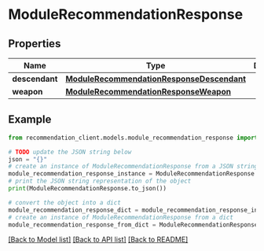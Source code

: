 # ModuleRecommendationResponse


## Properties

Name | Type | Description | Notes
------------ | ------------- | ------------- | -------------
**descendant** | [**ModuleRecommendationResponseDescendant**](ModuleRecommendationResponseDescendant.md) |  | [optional] 
**weapon** | [**ModuleRecommendationResponseWeapon**](ModuleRecommendationResponseWeapon.md) |  | [optional] 

## Example

```python
from recommendation_client.models.module_recommendation_response import ModuleRecommendationResponse

# TODO update the JSON string below
json = "{}"
# create an instance of ModuleRecommendationResponse from a JSON string
module_recommendation_response_instance = ModuleRecommendationResponse.from_json(json)
# print the JSON string representation of the object
print(ModuleRecommendationResponse.to_json())

# convert the object into a dict
module_recommendation_response_dict = module_recommendation_response_instance.to_dict()
# create an instance of ModuleRecommendationResponse from a dict
module_recommendation_response_from_dict = ModuleRecommendationResponse.from_dict(module_recommendation_response_dict)
```
[[Back to Model list]](../README.md#documentation-for-models) [[Back to API list]](../README.md#documentation-for-api-endpoints) [[Back to README]](../README.md)


